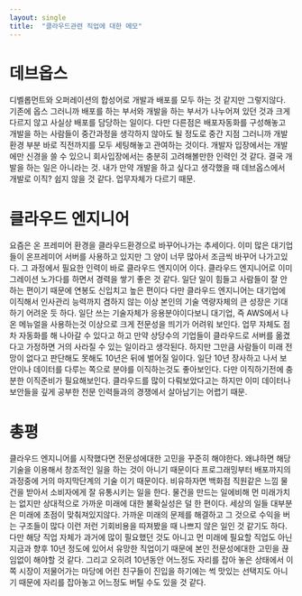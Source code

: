 ```yaml
---
layout: single
title:  "클라우드관련 직업에 대한 메모"
---
```


# 데브옵스
디벨롭먼트와 오퍼레이션의 합성어로 개발과 배포를 모두 하는 것 같지만 그렇지않다.
기존에 옵스 그러니까 배포를 하는 부서와 개발을 하는 부서가 나누어져 있던 것과 크게 다르지 않고
사실상 배포를 담당하는 일이다. 다만 다른점은 배포자동화를 구성해놓고 개발을 하는 사람들이
중간과정을 생각하지 않아도 될 정도로 중간 지점 그러니까 개발 환경 부분 바로 직전까지를 모두
세팅해놓고 관여하는 것이다. 개발자 입장에서는 개발에만 신경을 쓸 수 있으니 회사입장에서는
충분히 고려해볼만한 인력인 것 같다. 결국 개발을 하는 일은 아니라는 것. 내가 만약 개발을 하고 싶다고
생각했을 때 데브옵스에서 개발로 이직? 쉽지 않을 것 같다. 업무자체가 다르기 때문.

# 클라우드 엔지니어
요즘은 온 프레미어 환경을 클라우드환경으로 바꾸어나가는 추세이다. 이미 많은 대기업들이 
온프레미어 서버를 사용하고 있지만 그 양이 너무 많아서 조금씩 바꾸어 나가고있다. 그 과정에서 필요한
인력이 바로 클라우드 엔지이어 이다. 클라우드 엔지니어로 이미그레이션 노가다를 하면서 경력을 쌓기
좋은 것 같다. 일단 일이 힘들고 사람들이 잘 안하는 편이기 때문에 연봉도 신입치고 높은 편이다
다만 클라우드 엔지니어는 대기업에 이직해서 인사관리 능력까지 겸하지 않는 이상 본인의 기술 역량자체의
큰 성장은 기대하기 어려운 듯 하다. 일단 쓰는 기술자체가 응용분야이다보니 대기업, 즉 AWS에서 나온
메뉴얼을 사용하는것 이상으로 크게 전문성을 띄기가 어려워 보인다. 업무 자체도 점차 자동화를
해 나아갈 수 있다고 하고 만약 상당수의 기업들이 클라우드로 서버를 옮겼다고 가정하면 거의 사라질
수 있는 일이라고 생각된다. 하지만 그만큼 사람들이 미래 전망이 없다고 판단해도 못해도 10년은 뒤에
벌어질 일이다. 일단 10년 장사하고 나서 보안이나 데이터를 다루는 쪽으로 분야를 이직하는것도 좋아보인다.
다만 이직하기전에 충분한 이직준비가 필요해보인다. 클라우드를 많이 다뤄보았다고는 하지만 이미
데이터나 보안들을 깊게 공부한 전문 인력들과의 경쟁에서 살아남기는 어렵기 때문.

# 총평
클라우드 엔지니어를 시작했다면 전문성에대한 고민을 꾸준히 해야한다. 왜냐하면 해당 기술을 이용해서
창조적인 일을 하는 것이 아니기 때문이다 프로그래밍부터 배포까지의 과정중에 거의 마지막단계의 기술
이기 때문이다. 비유하자면 백화점 직원같은 느낌 물건을 받아서 소비자에게 잘 유통시키는 일을 한다.
물건을 만드는 일에비해 먼 미래가치는 없지만 상대적으로 가까운 미래에 대한 불확실성은 덜 한 편이다.
세상의 일들 대부분은 미래에 초점이 맞춰져있지않다. 가까운 미래의 문제를 해결하고 그 것으로 수익을
버는 구조들이 많다 이런 저런 기회비용을 따져봤을 때 나쁘지 않은 일인 것 같기도 하다. 다만 해당 직업
자체가 과거에 많이 필요했던 것도 아니고 먼 미래에 필요할 직업도 아닌 지금과 향후 10년 정도에 있어서
유망한 직업이기 때문에 본인 전문성에대한 고민을 끊임없이 해야할 것 같다. 그리고 오히려 10년동안 어느정도
자리를 잡아 놓은 상태에서 이쪽 시장이 저물어가는 마당에 어린 친구들이 진입을 하기에는 썩 맛있는 선택지도
아니기 때문에 자리를 잡아놓고 어느정도 버틸 수도 있을 것 같다.
